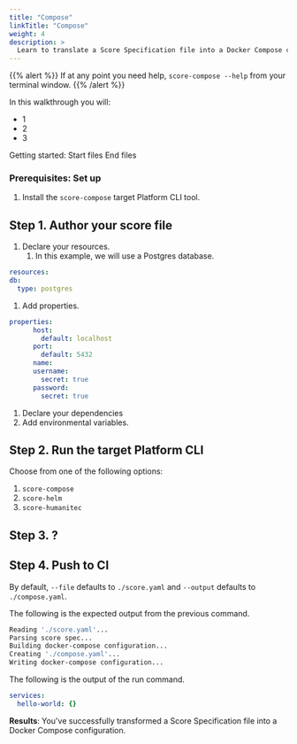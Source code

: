 ```yaml
---
title: "Compose"
linkTitle: "Compose"
weight: 4
description: >
  Learn to translate a Score Specification file into a Docker Compose configuration with the target Platform CLI tool.
---
```


{{% alert %}}
If at any point you need help, `score-compose --help` from your terminal window.
{{% /alert %}}

In this walkthrough you will:

- 1
- 2
- 3

Getting started:
Start files
End files

### Prerequisites: Set up

1. Install the `score-compose` target Platform CLI tool.

## Step 1. Author your score file

1. Declare your resources.
   1. In this example, we will use a Postgres database.

```yaml
resources:
db:
  type: postgres
```

1. Add properties.

```yaml
properties:
      host:
        default: localhost
      port:
        default: 5432
      name:
      username:
        secret: true
      password:
        secret: true
```

1. Declare your dependencies
2. Add environmental variables.

## Step 2. Run the target Platform CLI

Choose from one of the following options:

1. `score-compose`
2. `score-helm`
3. `score-humanitec`

## Step 3. ?

## Step 4. Push to CI

By default, `--file` defaults to `./score.yaml` and `--output` defaults to `./compose.yaml`.

The following is the expected output from the previous command.

```bash
Reading './score.yaml'...
Parsing score spec...
Building docker-compose configuration...
Creating './compose.yaml'...
Writing docker-compose configuration...
```

The following is the output of the run command.

```yaml
services:
  hello-world: {}
```

**Results**: You've successfully transformed a Score Specification file into a Docker Compose configuration.
